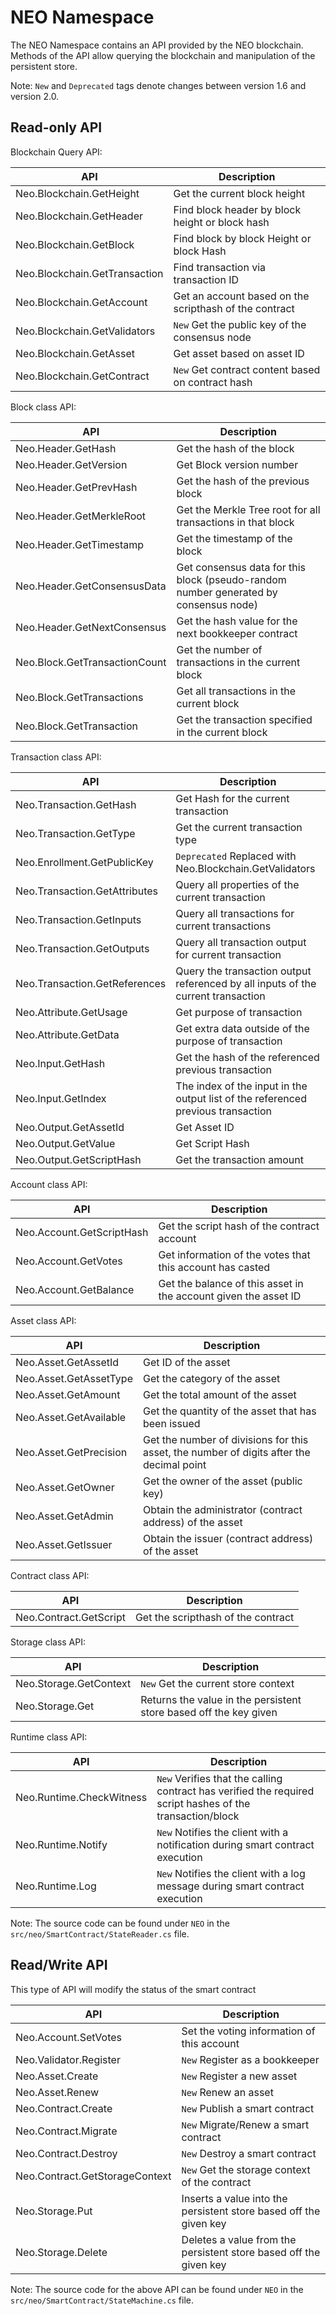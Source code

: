 # NEO Namespace

The NEO Namespace contains an API provided by the NEO blockchain. Methods of the API allow querying the blockchain and manipulation of the persistent store.

Note: `New` and `Deprecated` tags denote changes between version 1.6 and version 2.0.

## Read-only API

Blockchain Query API:

| API                           | Description                                             |
| ----------------------------- | ------------------------------------------------------- |
| Neo.Blockchain.GetHeight      | Get the current block height                            |
| Neo.Blockchain.GetHeader      | Find block header by block height or block hash         |
| Neo.Blockchain.GetBlock       | Find block by block Height or block Hash                |
| Neo.Blockchain.GetTransaction | Find transaction via transaction ID                     |
| Neo.Blockchain.GetAccount     | Get an account based on the scripthash of the contract  |
| Neo.Blockchain.GetValidators  | `New` Get the public key of the consensus node          |
| Neo.Blockchain.GetAsset       | Get asset based on asset ID                             |
| Neo.Blockchain.GetContract    | `New` Get contract content based on contract hash       |

Block class API:

| API                           | Description |
| ----------------------------- | -------------------------- |
| Neo.Header.GetHash            | Get the hash of the block |
| Neo.Header.GetVersion         | Get Block version number |
| Neo.Header.GetPrevHash        | Get the hash of the previous block |
| Neo.Header.GetMerkleRoot      | Get the Merkle Tree root for all transactions in that block |
| Neo.Header.GetTimestamp       | Get the timestamp of the block |
| Neo.Header.GetConsensusData   | Get consensus data for this block (pseudo-random number generated by consensus node) |
| Neo.Header.GetNextConsensus   | Get the hash value for the next bookkeeper contract |
| Neo.Block.GetTransactionCount | Get the number of transactions in the current block |
| Neo.Block.GetTransactions     | Get all transactions in the current block           |
| Neo.Block.GetTransaction      | Get the transaction specified in the current block  |

Transaction class API:

| API | Description |
| ----------------------------- | ---------------------------------------- |
| Neo.Transaction.GetHash       | Get Hash for the current transaction |
| Neo.Transaction.GetType       | Get the current transaction type |
| Neo.Enrollment.GetPublicKey   | `Deprecated` Replaced with Neo.Blockchain.GetValidators |
| Neo.Transaction.GetAttributes | Query all properties of the current transaction |
| Neo.Transaction.GetInputs     | Query all transactions for current transactions
| Neo.Transaction.GetOutputs    | Query all transaction output for current transaction |
| Neo.Transaction.GetReferences | Query the transaction output referenced by all inputs of the current transaction |
| Neo.Attribute.GetUsage        | Get purpose of transaction |
| Neo.Attribute.GetData         | Get extra data outside of the purpose of transaction |
| Neo.Input.GetHash             | Get the hash of the referenced previous transaction |
| Neo.Input.GetIndex            | The index of the input in the output list of the referenced previous transaction |
| Neo.Output.GetAssetId         | Get Asset ID |
| Neo.Output.GetValue           | Get Script Hash |
| Neo.Output.GetScriptHash      | Get the transaction amount |

Account class API:

| API | Description |
| ------------------------- | ------------------ |
| Neo.Account.GetScriptHash | Get the script hash of the contract account |
| Neo.Account.GetVotes      | Get information of the votes that this account has casted |
| Neo.Account.GetBalance    | Get the balance of this asset in the account given the asset ID |

Asset class API:

| API | Description |
| ---------------------------- | ------------------------------------- |
| Neo.Asset.GetAssetId   | Get ID of the asset |
| Neo.Asset.GetAssetType | Get the category of the asset |
| Neo.Asset.GetAmount    | Get the total amount of the asset |
| Neo.Asset.GetAvailable | Get the quantity of the asset that has been issued |
| Neo.Asset.GetPrecision | Get the number of divisions for this asset, the number of digits after the decimal point |
| Neo.Asset.GetOwner     | Get the owner of the asset (public key) |
| Neo.Asset.GetAdmin     | Obtain the administrator (contract address) of the asset |
| Neo.Asset.GetIssuer    | Obtain the issuer (contract address) of the asset |

Contract class API:

| API | Description |
| ---------------------- | -------- |
| Neo.Contract.GetScript | Get the scripthash of the contract |

Storage class API:

| API | Description |
| ---------------------- | ------------------------------- |
| Neo.Storage.GetContext | `New` Get the current store context |
| Neo.Storage.Get        | Returns the value in the persistent store based off the key given |

Runtime class API:

| API | Description |
| ------------------------ | --------------------------------- |
| Neo.Runtime.CheckWitness | `New` Verifies that the calling contract has verified the required script hashes of the transaction/block |
| Neo.Runtime.Notify       | `New` Notifies the client with a notification during smart contract execution      |
| Neo.Runtime.Log          | `New` Notifies the client with a log message during smart contract execution      |

Note: The source code can be found under `NEO` in the `src/neo/SmartContract/StateReader.cs` file.

## Read/Write API

This type of API will modify the status of the smart contract

| API | Description |
| ------------------------------ | -------------------------------- |
| Neo.Account.SetVotes           | Set the voting information of this account |
| Neo.Validator.Register         | `New` Register as a bookkeeper |
| Neo.Asset.Create               | `New` Register a new asset |
| Neo.Asset.Renew                | `New` Renew an asset |
| Neo.Contract.Create            | `New` Publish a smart contract |
| Neo.Contract.Migrate           | `New` Migrate/Renew a smart contract |
| Neo.Contract.Destroy           | `New` Destroy a smart contract |
| Neo.Contract.GetStorageContext | `New` Get the storage context of the contract |
| Neo.Storage.Put                | Inserts a value into the persistent store based off the given key |
| Neo.Storage.Delete             | Deletes a value from the persistent store based off the given key |

Note: The source code for the above API can be found under `NEO` in the `src/neo/SmartContract/StateMachine.cs` file.
